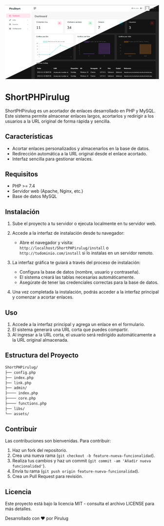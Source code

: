 ![bg](bg.png)

ShortPHPirulug
==============

ShortPHPirulug es un acortador de enlaces desarrollado en PHP y MySQL. Este sistema permite almacenar enlaces largos, acortarlos y redirigir a los usuarios a la URL original de forma rápida y sencilla.

Características
--------------
- Acortar enlaces personalizados y almacenarlos en la base de datos.
- Redirección automática a la URL original desde el enlace acortado.
- Interfaz sencilla para gestionar enlaces.

Requisitos
----------
- PHP >= 7.4
- Servidor web (Apache, Nginx, etc.)
- Base de datos MySQL

Instalación
-----------
1. Sube el proyecto a tu servidor o ejecuta localmente en tu servidor web.
2. Accede a la interfaz de instalación desde tu navegador:
   - Abre el navegador y visita: `http://localhost/ShortPHPirulug/install` o `http://tudominio.com/install` si lo instalas en un servidor remoto.
   
3. La interfaz gráfica te guiará a través del proceso de instalación:
   - Configura la base de datos (nombre, usuario y contraseña).
   - El sistema creará las tablas necesarias automáticamente.
   - Asegúrate de tener las credenciales correctas para la base de datos.
   
4. Una vez completada la instalación, podrás acceder a la interfaz principal y comenzar a acortar enlaces.

Uso
---
1. Accede a la interfaz principal y agrega un enlace en el formulario.
2. El sistema generará una URL corta que puedes compartir.
3. Al ingresar a la URL corta, el usuario será redirigido automáticamente a la URL original almacenada.

Estructura del Proyecto
-----------------------

```bash
ShortPHPirulug/
├── config.php 
├── index.php          
├── link.php 
├── admin/              
├──── index.php              
├──── core.php              
├──── functions.php             
├── libs/             
└── assets/          
```

Contribuir
----------
Las contribuciones son bienvenidas. Para contribuir:

1. Haz un fork del repositorio.
2. Crea una nueva rama (`git checkout -b feature-nueva-funcionalidad`).
3. Realiza tus cambios y haz un commit (`git commit -am 'Añadir nueva funcionalidad'`).
4. Envía tu rama (`git push origin feature-nueva-funcionalidad`).
5. Crea un Pull Request para revisión.

Licencia
--------
Este proyecto está bajo la licencia MIT - consulta el archivo LICENSE para más detalles.

Desarrollado con ❤️ por Pirulug
